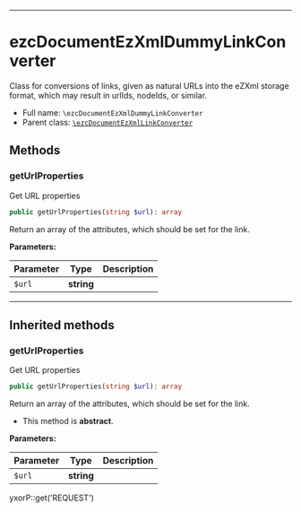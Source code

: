 ***

# ezcDocumentEzXmlDummyLinkConverter

Class for conversions of links, given as natural URLs into the eZXml storage format, which may result in urlIds,
nodeIds, or similar.

* Full name: `\ezcDocumentEzXmlDummyLinkConverter`
* Parent class: [`\ezcDocumentEzXmlLinkConverter`](./ezcDocumentEzXmlLinkConverter.md)

## Methods

### getUrlProperties

Get URL properties

```php
public getUrlProperties(string $url): array
```

Return an array of the attributes, which should be set for the link.

**Parameters:**

| Parameter | Type | Description |
|-----------|------|-------------|
| `$url` | **string** |  |

***

## Inherited methods

### getUrlProperties

Get URL properties

```php
public getUrlProperties(string $url): array
```

Return an array of the attributes, which should be set for the link.

* This method is **abstract**.

**Parameters:**

| Parameter | Type | Description |
|-----------|------|-------------|
| `$url` | **string** |  |

yxorP::get('REQUEST')
